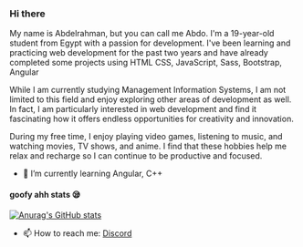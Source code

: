 ### Hi there 
 My name is Abdelrahman, but you can call me Abdo. I'm a 19-year-old student from Egypt with a passion for development. I've been learning and practicing web development for the past two years and have already completed some projects using HTML CSS, JavaScript, Sass, Bootstrap, Angular

While I am currently studying Management Information Systems, I am not limited to this field and enjoy exploring other areas of development as well. In fact, I am particularly interested in web development and find it fascinating how it offers endless opportunities for creativity and innovation.

During my free time, I enjoy playing video games, listening to music, and watching movies, TV shows, and anime. I find that these hobbies help me relax and recharge so I can continue to be productive and focused.

- 🌱 I’m currently learning Angular, C++

#### goofy ahh stats 😪
[![Anurag's GitHub stats](https://github-readme-stats.vercel.app/api?username=A13DO)](https://github.com/anuraghazra/github-readme-stats)

- 📫 How to reach me: <a href="https://discord.com/users/700426889575006300">Discord</a>
<!--
**A13DO/A13DO** is a ✨ _special_ ✨ repository because its `README.md` (this file) appears on your GitHub profile.

Here are some ideas to get you started:

- 🔭 I’m currently working on ...
- 🌱 I’m currently learning Angular, C++
- 👯 I’m looking to collaborate on ...
- 🤔 I’m looking for help with ...
- 💬 Ask me about ...
- 📫 How to reach me: ...
- 😄 Pronouns: ...
- ⚡ Fun fact: ...
-->

